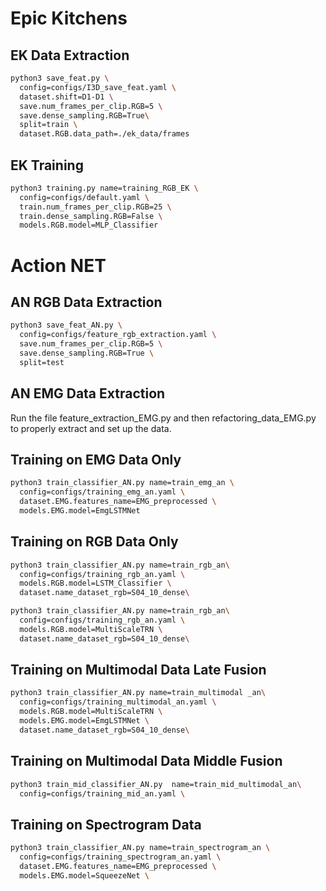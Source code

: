 
# Epic Kitchens

## EK Data Extraction
```bash
python3 save_feat.py \
  config=configs/I3D_save_feat.yaml \
  dataset.shift=D1-D1 \
  save.num_frames_per_clip.RGB=5 \
  save.dense_sampling.RGB=True\
  split=train \
  dataset.RGB.data_path=./ek_data/frames 
```

## EK Training
```bash
python3 training.py name=training_RGB_EK \
  config=configs/default.yaml \
  train.num_frames_per_clip.RGB=25 \
  train.dense_sampling.RGB=False \
  models.RGB.model=MLP_Classifier
```

# Action NET

## AN RGB Data Extraction
```bash
python3 save_feat_AN.py \
  config=configs/feature_rgb_extraction.yaml \
  save.num_frames_per_clip.RGB=5 \
  save.dense_sampling.RGB=True \
  split=test
```

## AN EMG Data Extraction
Run the file feature_extraction_EMG.py and then refactoring_data_EMG.py to properly extract and set up the data.

## Training on EMG Data Only

```bash
python3 train_classifier_AN.py name=train_emg_an \
  config=configs/training_emg_an.yaml \
  dataset.EMG.features_name=EMG_preprocessed \
  models.EMG.model=EmgLSTMNet
```
 
## Training on RGB Data Only
```bash
python3 train_classifier_AN.py name=train_rgb_an\
  config=configs/training_rgb_an.yaml \
  models.RGB.model=LSTM_Classifier \
  dataset.name_dataset_rgb=S04_10_dense\
```
```bash
python3 train_classifier_AN.py name=train_rgb_an\
  config=configs/training_rgb_an.yaml \
  models.RGB.model=MultiScaleTRN \
  dataset.name_dataset_rgb=S04_10_dense\
```

## Training on Multimodal Data Late Fusion
```bash
python3 train_classifier_AN.py name=train_multimodal _an\
  config=configs/training_multimodal_an.yaml \
  models.RGB.model=MultiScaleTRN \
  models.EMG.model=EmgLSTMNet \
  dataset.name_dataset_rgb=S04_10_dense\
```

## Training on Multimodal Data Middle Fusion
```bash
python3 train_mid_classifier_AN.py  name=train_mid_multimodal_an\
  config=configs/training_mid_an.yaml \
```
## Training on Spectrogram Data
```bash
python3 train_classifier_AN.py name=train_spectrogram_an \
  config=configs/training_spectrogram_an.yaml \
  dataset.EMG.features_name=EMG_preprocessed \
  models.EMG.model=SqueezeNet \
```

